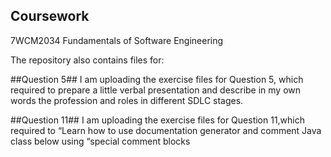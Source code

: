 ## Coursework

7WCM2034 Fundamentals of Software Engineering 

The repository also contains files for:

##Question 5##
I am uploading the exercise files for Question 5, which required to prepare a little verbal presentation and 
describe in my own words the profession and roles in different SDLC stages.

##Question 11##
I am uploading the exercise files for Question 11,which required to “Learn how to use documentation generator and 
comment Java class below using “special comment blocks

